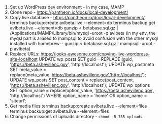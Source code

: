 1. Set up WordPress dev environment - in my case, MAMP
1. Clone repo - https://pantheon.io/docs/local-development/
1. Copy live database - https://pantheon.io/docs/local-development/
    terminus backup:create avlbeta.live --element=db
    terminus backup:get avlbeta.live --element=db
    gunzip < betabase.sql.gz | /Applications/MAMP/Library/bin/mysql -uroot -p avlbeta
    (in my env, the myqsl part is aliased to mampsql to avoid confusion with the other mysql installed with homebrew-- gunzip < betabase.sql.gz | mampsql -uroot -p avlbeta)
1. Replace URLs: https://looks-awesome.com/copying-live-wordpress-site-localhost
    UPDATE wp_posts SET guid = REPLACE (guid, 'https://beta.ashevillenc.gov', 'http://localhost');
    UPDATE wp_postmeta SET meta_value = replace(meta_value,'https://beta.ashevillenc.gov','http://localhost');
    UPDATE wp_posts SET post_content = replace(post_content, 'https://beta.ashevillenc.gov', 'http://localhost');
    UPDATE wp_options SET option_value = replace(option_value, 'https://beta.ashevillenc.gov', 'http://localhost') WHERE option_name = 'home' OR option_name = 'siteurl';
1. Get media files
    terminus backup:create avlbeta.live --element=files
    terminus backup:get avlbeta.live --element=files
1. Change permissions of uploads directory - `chmod -R 755 uploads`
